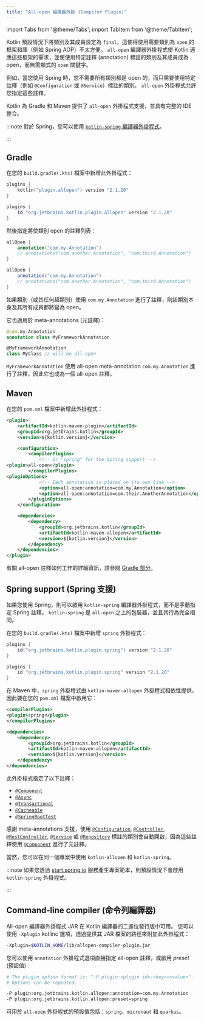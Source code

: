 ```yaml
---
title: "All-open 編譯器外掛 (Compiler Plugin)"
---
```

import Tabs from '@theme/Tabs';
import TabItem from '@theme/TabItem';

Kotlin 預設情況下將類別及其成員設定為 `final`，這使得使用需要類別為 `open` 的框架和庫（例如 Spring AOP）不太方便。 `all-open` 編譯器外掛程式使 Kotlin 適應這些框架的需求，並使使用特定註釋 (annotation) 標註的類別及其成員成為 open，而無需顯式的 `open` 關鍵字。

例如，當您使用 Spring 時，您不需要所有類別都是 open 的，而只需要使用特定註釋（例如 `@Configuration` 或 `@Service`）標註的類別。 `all-open` 外掛程式允許您指定這些註釋。

Kotlin 為 Gradle 和 Maven 提供了 `all-open` 外掛程式支援，並具有完整的 IDE 整合。

:::note
對於 Spring，您可以使用 [`kotlin-spring` 編譯器外掛程式](#spring-support)。

:::

## Gradle

在您的 `build.gradle(.kts)` 檔案中新增此外掛程式：

<Tabs groupId="build-script">
<TabItem value="kotlin" label="Kotlin" default>

```kotlin
plugins {
    kotlin("plugin.allopen") version "2.1.20"
}
```

</TabItem>
<TabItem value="groovy" label="Groovy" default>

```groovy
plugins {
    id "org.jetbrains.kotlin.plugin.allopen" version "2.1.20"
}
```

</TabItem>
</Tabs>

然後指定將使類別 open 的註釋列表：

<Tabs groupId="build-script">
<TabItem value="kotlin" label="Kotlin" default>

```kotlin
allOpen {
    annotation("com.my.Annotation")
    // annotations("com.another.Annotation", "com.third.Annotation")
}
```

</TabItem>
<TabItem value="groovy" label="Groovy" default>

```groovy
allOpen {
    annotation("com.my.Annotation")
    // annotations("com.another.Annotation", "com.third.Annotation")
}
```

</TabItem>
</Tabs>

如果類別（或其任何超類別）使用 `com.my.Annotation` 進行了註釋，則該類別本身及其所有成員都將變為 open。

它也適用於 meta-annotations (元註釋)：

```kotlin
@com.my.Annotation
annotation class MyFrameworkAnnotation

@MyFrameworkAnnotation
class MyClass // will be all-open
```

`MyFrameworkAnnotation` 使用 all-open meta-annotation `com.my.Annotation` 進行了註釋，因此它也成為一個 all-open 註釋。

## Maven

在您的 `pom.xml` 檔案中新增此外掛程式：

```xml
<plugin>
    <artifactId>kotlin-maven-plugin</artifactId>
    <groupId>org.jetbrains.kotlin</groupId>
    <version>${kotlin.version}</version>

    <configuration>
        <compilerPlugins>
            <!-- Or "spring" for the Spring support -->
<plugin>all-open</plugin>
        </compilerPlugins>
<pluginOptions>
            <!-- Each annotation is placed on its own line -->
            <option>all-open:annotation=com.my.Annotation</option>
            <option>all-open:annotation=com.their.AnotherAnnotation</option>
        </pluginOptions>
    </configuration>

    <dependencies>
        <dependency>
            <groupId>org.jetbrains.kotlin</groupId>
            <artifactId>kotlin-maven-allopen</artifactId>
            <version>${kotlin.version}</version>
        </dependency>
    </dependencies>
</plugin>
```

有關 all-open 註釋如何工作的詳細資訊，請參閱 [Gradle 部分](#gradle)。

## Spring support (Spring 支援)

如果您使用 Spring，則可以啟用 `kotlin-spring` 編譯器外掛程式，而不是手動指定 Spring 註釋。 `kotlin-spring` 是 `all-open` 之上的包裝器，並且其行為完全相同。

在您的 `build.gradle(.kts)` 檔案中新增 `spring` 外掛程式：

<Tabs groupId="build-script">
<TabItem value="kotlin" label="Kotlin" default>

```kotlin
plugins {
    id("org.jetbrains.kotlin.plugin.spring") version "2.1.20"
}
```

</TabItem>
<TabItem value="groovy" label="Groovy" default>

```groovy
plugins {
    id "org.jetbrains.kotlin.plugin.spring" version "2.1.20"
}
```

</TabItem>
</Tabs>

在 Maven 中，`spring` 外掛程式由 `kotlin-maven-allopen` 外掛程式相依性提供，因此要在您的 `pom.xml` 檔案中啟用它：

```xml
<compilerPlugins>
<plugin>spring</plugin>
</compilerPlugins>

<dependencies>
    <dependency>
        <groupId>org.jetbrains.kotlin</groupId>
        <artifactId>kotlin-maven-allopen</artifactId>
        <version>${kotlin.version}</version>
    </dependency>
</dependencies>
```

此外掛程式指定了以下註釋：
* [`@Component`](https://docs.spring.io/spring-framework/docs/current/javadoc-api/org/springframework/stereotype/Component.html)
* [`@Async`](https://docs.spring.io/spring/docs/current/javadoc-api/org/springframework/scheduling/annotation/Async.html)
* [`@Transactional`](https://docs.spring.io/spring-framework/docs/current/javadoc-api/org/springframework/transaction/annotation/Transactional.html)
* [`@Cacheable`](https://docs.spring.io/spring-framework/docs/current/javadoc-api/org/springframework/cache/annotation/Cacheable.html)
* [`@SpringBootTest`](https://docs.spring.io/spring-boot/docs/current/api/org/springframework/boot/test/context/SpringBootTest.html)

感謝 meta-annotations 支援，使用 [`@Configuration`](https://docs.spring.io/spring/docs/current/javadoc-api/org/springframework/context/annotation/Configuration.html),
[`@Controller`](https://docs.spring.io/spring-framework/docs/current/javadoc-api/org/springframework/stereotype/Controller.html),
[`@RestController`](https://docs.spring.io/spring/docs/current/javadoc-api/org/springframework/web/bind/annotation/RestController.html),
[`@Service`](https://docs.spring.io/spring-framework/docs/current/javadoc-api/org/springframework/stereotype/Service.html)
或 [`@Repository`](https://docs.spring.io/spring-framework/docs/current/javadoc-api/org/springframework/stereotype/Repository.html)
標註的類別會自動開啟，因為這些註釋使用
[`@Component`](https://docs.spring.io/spring-framework/docs/current/javadoc-api/org/springframework/stereotype/Component.html) 進行了元註釋。

當然，您可以在同一個專案中使用 `kotlin-allopen` 和 `kotlin-spring`。

:::note
如果您透過 [start.spring.io](https://start.spring.io/#!language=kotlin)
服務產生專案範本，則預設情況下會啟用 `kotlin-spring` 外掛程式。

:::

## Command-line compiler (命令列編譯器)

All-open 編譯器外掛程式 JAR 在 Kotlin 編譯器的二進位發行版中可用。 您可以使用 `-Xplugin` kotlinc 選項，透過提供其 JAR 檔案的路徑來附加此外掛程式：

```bash
-Xplugin=$KOTLIN_HOME/lib/allopen-compiler-plugin.jar
```

您可以使用 `annotation` 外掛程式選項直接指定 all-open 註釋，或啟用 _preset_ (預設值)：

```bash
# The plugin option format is: "-P plugin:<plugin id>:<key>=<value>". 
# Options can be repeated.

-P plugin:org.jetbrains.kotlin.allopen:annotation=com.my.Annotation
-P plugin:org.jetbrains.kotlin.allopen:preset=spring
```

可用於 `all-open` 外掛程式的預設值包括：`spring`、`micronaut` 和 `quarkus`。